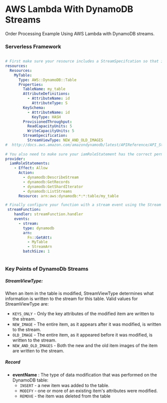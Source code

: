 # AWS Lambda With DynamoDB Streams

Order Processing Example Using AWS Lambda with DynamoDB streams. 

### Serverless Framework

```yaml

# First make sure your resource includes a StreamSpecifcation so that is setup up the stream
resources:
  Resources:
    MyTable:
      Type: AWS::DynamoDB::Table
      Properties:
        TableName: my_table
        AttributeDefinitions:
          - AttributeName: id
            AttributeType: S
        KeySchema:
          - AttributeName: id
            KeyType: HASH
        ProvisionedThroughput:
          ReadCapacityUnits: 5
          WriteCapacityUnits: 5
        StreamSpecification:
          StreamViewType: NEW_AND_OLD_IMAGES
#  http://docs.aws.amazon.com/amazondynamodb/latest/APIReference/API_StreamSpecification.html
          
# You also need to make sure your iamRoleStatement has the correct permissions.          
provider:
  iamRoleStatements:
    - Effect: Allow
      Action:
        - dynamodb:DescribeStream
        - dynamodb:GetRecords
        - dynamodb:GetShardIterator
        - dynamodb:ListStreams
      Resource: arn:aws:dynamodb:*:*:table/my_table

# Finally configure your function with a stream event using the Stream ARN.
 streamFunction:
    handler: streamFunction.handler
    events:
      - stream:
        type: dynamodb
        arn:
          Fn::GetAtt:
          - MyTable
          - StreamArn
        batchSize: 1
      
```


### Key Points of DynamoDb Streams

##### StreamViewType:
When an item in the table is modified, StreamViewType determines
what information is written to the stream for this table. Valid values for StreamViewType are:

- `KEYS_ONLY` - Only the key attributes of the modified item are written to the stream.
- `NEW_IMAGE` - The entire item, as it appears after it was modified, is written to the stream.
- `OLD_IMAGE` - The entire item, as it appeared before it was modified, is written to the stream.
- `NEW_AND_OLD_IMAGES` - Both the new and the old item images of the item are written to the stream.

##### Record
- **eventName** : 
    The type of data modification that was performed on the DynamoDB table:      
    - `INSERT` - a new item was added to the table.      
    - `MODIFY` - one or more of an existing item's attributes were modified.      
    - `REMOVE` - the item was deleted from the table             
